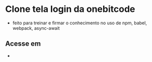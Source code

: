 # Clone tela login da onebitcode
- feito para treinar e firmar o conhecimento no uso de npm, babel, webpack, async-await

## Acesse em
- 
